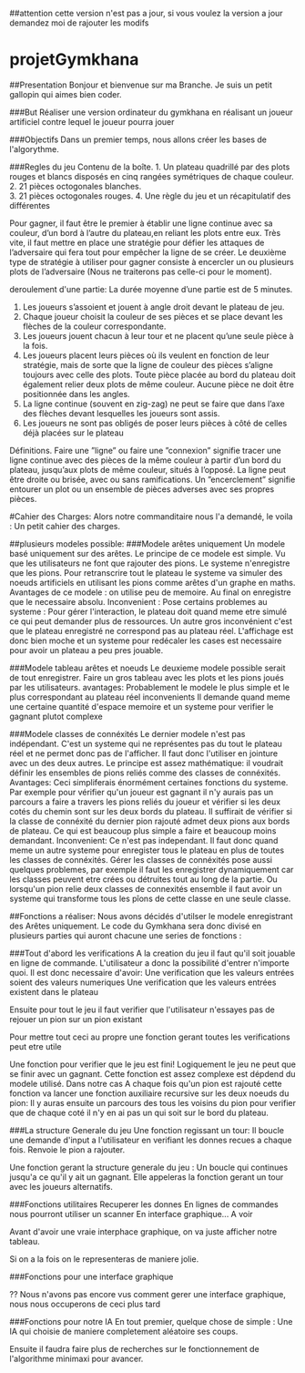 ##attention cette version n'est pas a jour, si vous voulez la version a jour demandez moi de rajouter les modifs

# projetGymkhana

##Presentation
Bonjour et bienvenue sur ma Branche. Je suis un petit gallopin qui aimes bien coder.

###But
Réaliser une version ordinateur du gymkhana en réalisant un joueur artificiel contre lequel le joueur pourra jouer

###Objectifs
Dans un premier temps, nous allons créer les bases de l'algorythme. 

###Regles du jeu
Contenu de la boîte. 
	1.  Un  plateau  quadrillé  par  des  plots  rouges  et  blancs disposés en cinq rangées symétriques de chaque couleur. 
	2. 21 pièces octogonales blanches.  
	3. 21 pièces octogonales rouges. 
	4. Une  règle  du  jeu  et  un  récapitulatif  des  différentes 
  
Pour  gagner,  il  faut  être  le  premier  à  établir  une ligne continue  avec  sa  couleur,  d’un  bord  à  l’autre  du  plateau,en  reliant  les  plots  entre  eux.  Très  vite,  il  faut mettre  en place une stratégie pour défier les attaques de l’adversaire qui  fera  tout  pour  empêcher  la  ligne  de  se  créer.
Le  deuxième  type  de  stratégie  à  utiliser  pour  gagner consiste à encercler un ou plusieurs plots de l’adversaire (Nous ne traiterons pas celle-ci pour le moment).

deroulement d'une partie:
La durée moyenne d’une partie est de 5 minutes.  
1.  Les  joueurs  s’assoient  et  jouent  à  angle  droit  devant  le plateau de jeu. 
2.  Chaque  joueur  choisit  la  couleur  de  ses  pièces  et  se place devant les flèches de la couleur correspondante. 
3.  Les  joueurs  jouent  chacun  à  leur  tour  et  ne  placent qu’une seule pièce à la fois. 
4.  Les  joueurs  placent  leurs  pièces  où  ils  veulent en fonction  de  leur  stratégie,  mais  de  sorte  que  la  ligne  de 
couleur  des  pièces  s’aligne  toujours  avec  celle  des plots. Toute  pièce  placée  au  bord  du  plateau  doit  également 
relier  deux  plots  de  même  couleur.  Aucune  pièce  ne doit être positionnée dans les angles. 
5.  La  ligne  continue  (souvent  en  zig-zag)  ne  peut  se  faire que  dans  l’axe  des  flèches  devant  lesquelles  les  joueurs 
sont assis. 
6. Les joueurs ne sont pas obligés de poser leurs pièces à côté de celles déjà placées sur le plateau

Définitions. 
Faire  une ”ligne” ou  faire  une  ”connexion”  signifie  tracer une ligne continue avec des pièces de la même couleur à 
partir  d’un  bord  du  plateau,  jusqu’aux  plots  de  même couleur,  situés  à  l’opposé.  La  ligne  peut  être  droite  ou 
brisée, avec ou sans ramifications. 
Un ”encerclement” signifie   entourer   un   plot   ou   un ensemble de pièces adverses avec ses propres pièces.



#Cahier des Charges:
Alors notre commanditaire nous l'a demandé, le voila :
Un petit cahier des charges.

##plusieurs modeles possible:
###Modele arêtes uniquement
Un modele basé uniquement sur des arêtes. Le principe de ce modele est simple. Vu que les utilisateurs ne font que rajouter des pions. Le systeme n'enregistre que les pions. Pour retranscrire tout le plateau le systeme va simuler des noeuds artificiels en utilisant les pions comme arêtes d'un graphe en maths.
Avantages de ce modele : on utilise peu de memoire. Au final on enregistre que le necessaire absolu.
Inconvenient : Pose certains problemes au systeme : Pour gérer l'interaction, le plateau doit quand meme etre simulé ce qui peut demander plus de ressources.
Un autre gros inconvénient c'est que le plateau enregistré ne correspond pas au plateau réel. L'affichage est donc bien moche et un systeme pour redécaler les cases est necessaire pour avoir un plateau a peu pres jouable.

###Modele tableau arêtes et noeuds
Le deuxieme modele possible serait de tout enregistrer. Faire un gros tableau avec les plots et les pions joués par les utilisateurs. 
avantages:
Probablement le modele le plus simple et le plus correspondant au plateau réel
inconvenients
Il demande quand meme une certaine quantité d'espace memoire et un systeme pour verifier le gagnant plutot complexe

###Modele classes de connéxités
Le dernier modele n'est pas indépendant. C'est un systeme qui ne représentes pas du tout le plateau réel et ne permet donc pas de l'afficher. Il faut donc l'utiliser en jointure avec un des deux autres.
Le principe est assez mathématique: il voudrait définir les ensembles de pions reliés comme des classes de connéxités.
Avantages:
Ceci simpliferais énormément certaines fonctions du systeme. Par exemple pour vérifier qu'un joueur est gagnant il n'y aurais pas un parcours a faire a travers les pions reliés du joueur et vérifier si les deux cotés du chemin sont sur les deux bords du plateau. Il suffirait de vérifier si la classe de connéxité du dernier pion rajouté admet deux pions aux bords de plateau. Ce qui est beaucoup plus simple a faire et beaucoup moins demandant.
Inconvenient:
Ce n'est pas independant. Il faut donc quand meme un autre systeme pour enregister tous le plateau en plus de toutes les classes de connéxités. Gérer les classes de connéxités pose aussi quelques problemes, par exemple il faut les enregistrer dynamiquement car les classes peuvent etre crées ou détruites tout au long de la partie. Ou lorsqu'un pion relie deux classes de connexités ensemble il faut avoir un systeme qui transforme tous les pîons de cette classe en une seule classe.


##Fonctions a réaliser:
Nous avons décidés d'utilser le modele enregistrant des Arêtes uniquement.
Le code du Gymkhana sera donc divisé en plusieurs parties qui auront chacune une series de fonctions :

###Tout d'abord les verifications
A la creation du jeu il faut qu'il soit jouable en ligne de commande. L'utilisateur a donc la possibilité 
d'entrer n'importe quoi.
Il est donc necessaire d'avoir:
Une verification que les valeurs entrées soient des valeurs numeriques
Une verification que les valeurs entrées existent dans le plateau

Ensuite pour tout le jeu il faut verifier que l'utilisateur n'essayes pas de rejouer un pion sur un pion existant

Pour mettre tout ceci au propre une fonction gerant toutes les verifications peut etre utile


Une fonction pour verifier que le jeu est fini! Logiquement le jeu ne peut que se finir avec un gagnant. Cette fonction est assez complexe est dépdend du modele utilisé.
Dans notre cas A chaque fois qu'un pion est rajouté cette fonction va lancer une fonction auxiliaire recursive sur les deux noeuds du pion: Il y auras ensuite un parcours des tous les voisins du pion pour verifier que de chaque coté il n'y en ai pas un qui soit sur le bord du plateau.


###La structure Generale du jeu
Une fonction regissant un tour: Il boucle une demande d'input a l'utilisateur en verifiant les donnes recues a chaque fois. Renvoie le pion a rajouter.

Une fonction gerant la structure generale du jeu : Un boucle qui continues jusqu'a ce qu'il y ait un gagnant. Elle appeleras la fonction gerant un tour avec les joueurs alternatifs.


###Fonctions utilitaires
Recuperer les donnes
	En lignes de commandes nous pourront utiliser un scanner
	En interface graphique... A voir

Avant d'avoir une vraie interphace graphique, on va juste afficher notre tableau.

Si on a la fois on le representeras de maniere jolie.

###Fonctions pour une interface graphique

??
Nous n'avons pas encore vus comment gerer une interface graphique, nous nous occuperons de ceci plus tard


###Fonctions pour notre IA
En tout premier, quelque chose de simple : Une IA qui choisie de maniere completement aléatoire ses coups.

Ensuite il faudra faire plus de recherches sur le fonctionnement de l'algorithme minimaxi pour avancer.
 
